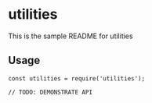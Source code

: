 # utilities

This is the sample README for utilities

## Usage

```
const utilities = require('utilities');

// TODO: DEMONSTRATE API
```
